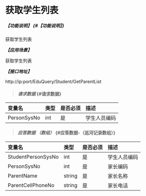 # 获取学生列表

##### _【功能说明】_ {#【功能说明】}

获取学生列表

_**【应用场景】**_

获取学生列表

_**【接口地址】**_

http://ip:port/EduQuery/Student/GetParentList

> #### _请求数据_ {#请求数据}

| 变量名 | 类型 | 是否必须 | 描述 |
| :--- | :--- | :--- | :--- |
| PersonSysNo | int| 是 | 学生人员编码 |




> #### _应答数据 （数组）_ {#应答数据-（巡河记录数组）}

| 变量名 | 类型 | 是否必须 | 描述 |
| :--- | :--- | :--- | :--- |
| StudentPersonSysNo| int| 是 | 学生人员编码 |
| PersonSysNo | int| 是 | 家长编码 |
| ParentName | string| 是 | 家长名称|
| ParentCellPhoneNo | string| 是 | 家长电话 |




















